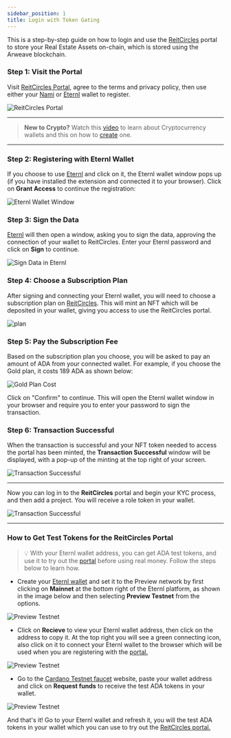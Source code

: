 ```yaml
---
sidebar_position: 1
title: Login with Token Gating
---
```


This is a step-by-step guide on how to login and use the [ReitCircles](https://reitcircles.com/) portal to store your Real Estate Assets on-chain, which is stored using the Arweave blockchain.


### Step 1: Visit the Portal

Visit [ReitCircles Portal](https://devportal.reitcircles.com/#/login), agree to the terms and privacy policy, then use either your [Nami](https://www.namiwallet.io) or [Eternl](https://eternl.io) wallet to register.

![ReitCircles Portal](/img/login/portal-begin.png)

---

> **New to Crypto?** Watch this [video](https://youtu.be/w-HDzwS52J0?si=cRZeLbbXbVdzk29k) to learn about Cryptocurrency wallets and this on how to [create](https://youtu.be/t7cyzfknu3w?si=zrKKS26gwAnn9Mcn) one.

---

### Step 2: Registering with Eternl Wallet

If you choose to use [Eternl](https://eternl.io) and click on it, the Eternl wallet window pops up (if you have installed the extension and connected it to your browser). Click on **Grant Access** to continue the registration:

![Eternl Wallet Window](/img/login/access.png)

### Step 3: Sign the Data

[Eternl](https://eternl.io) will then open a window, asking you to sign the data, approving the connection of your wallet to ReitCircles. Enter your Eternl password and click on **Sign** to continue.

![Sign Data in Eternl](/img/login/sign.png)

### Step 4: Choose a Subscription Plan

After signing and connecting your Eternl wallet, you will need to choose a subscription plan on [ReitCircles](https://reitcircles.com/). This will mint an NFT which will be deposited in your wallet, giving you access to use the ReitCircles portal.


![plan](/img/login/plans.png)

### Step 5: Pay the Subscription Fee

Based on the subscription plan you choose, you will be asked to pay an amount of ADA from your connected wallet. For example, if you choose the Gold plan, it costs 189 ADA as shown below:

![Gold Plan Cost](/img/login/pay.png)

Click on "Confirm" to continue. This will open the Eternl wallet window in your browser and require you to enter your password to sign the transaction.

### Step 6: Transaction Successful

When the transaction is successful and your NFT token needed to access the portal has been minted, the **Transaction Successful** window will be displayed, with a pop-up of the minting at the top right of your screen.

![Transaction Successful](/img/login/paid.png)

--------

Now you can log in to the **ReitCircles** portal and begin your KYC process, and then add a project. You will receive a role token in your wallet.

![Transaction Successful](/img/login/login-portal.png)

--------

### How to Get Test Tokens for the ReitCircles Portal

> 💡 With your Eternl wallet address, you can get ADA test tokens, and use it to try out the [portal](https://devportal.reitcircles.com/) before using real money. Follow the steps below to learn how.

- Create your [Eternl wallet](https://eternl.io) and set it to the Preview network by first clicking on **Mainnet** at the bottom right of the Eternl platform, as shown in the image below and then selecting **Preview Testnet** from the options.

![Preview Testnet](/img/login/preview.png)

- Click on **Recieve** to view your Eternl wallet address, then click on the address to copy it. At the top right you will see a green connecting icon, also click on it to connect your Eternl wallet to the browser which will be used when you are registering with the [portal.](https://devportal.reitcircles.com/)

![Preview Testnet](/img/login/connect.png)

- Go to the [Cardano Testnet faucet](https://docs.cardano.org/cardano-testnets/tools/faucet/) website, paste your wallet address and click on **Request funds** to receive the test ADA tokens in your wallet.

![Preview Testnet](/img/login/token.png)

And that's it! Go to your Eternl wallet and refresh it, you will the test ADA tokens in your wallet which you can use to try out the [ReitCircles portal.](https://devportal.reitcircles.com/)